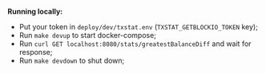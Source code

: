 **Running locally:**
- Put your token in `deploy/dev/txstat.env` (`TXSTAT_GETBLOCKIO_TOKEN` key);
- Run `make devup` to start docker-compose;
- Run `curl GET localhost:8080/stats/greatestBalanceDiff` and wait for response;
- Run `make devdown` to shut down;